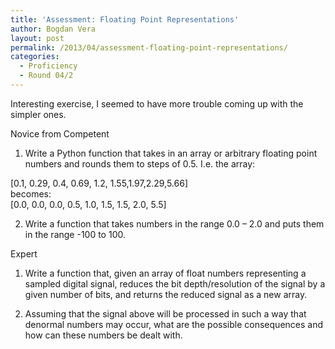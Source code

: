 ```yaml
---
title: 'Assessment: Floating Point Representations'
author: Bogdan Vera
layout: post
permalink: /2013/04/assessment-floating-point-representations/
categories:
  - Proficiency
  - Round 04/2
---
```

Interesting exercise, I seemed to have more trouble coming up with the simpler ones.

Novice from Competent

1) Write a Python function that takes in an array or arbitrary floating point numbers and rounds them to steps of 0.5. I.e. the array:

[0.1, 0.29, 0.4, 0.69, 1.2, 1.55,1.97,2.29,5.66]  
becomes:  
[0.0, 0.0, 0.0, 0.5, 1.0, 1.5, 1.5, 2.0, 5.5]

2) Write a function that takes numbers in the range 0.0 &#8211; 2.0 and puts them in the range -100 to 100.

Expert

1) Write a function that, given an array of float numbers representing a sampled digital signal, reduces the bit depth/resolution of the signal by a given number of bits, and returns the reduced signal as a new array.

2) Assuming that the signal above will be processed in such a way that denormal numbers may occur, what are the possible consequences and how can these numbers be dealt with.